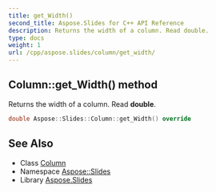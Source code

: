 ```yaml
---
title: get_Width()
second_title: Aspose.Slides for C++ API Reference
description: Returns the width of a column. Read double.
type: docs
weight: 1
url: /cpp/aspose.slides/column/get_width/
---
```

## Column::get_Width() method


Returns the width of a column. Read **double**.

```cpp
double Aspose::Slides::Column::get_Width() override
```

## See Also

* Class [Column](./)
* Namespace [Aspose::Slides](../)
* Library [Aspose.Slides](../../)